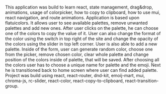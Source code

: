 This application was build to learn react, state management, drag&drop, animations, usage of colorpicker, how to copy to clipboard, how to use mui, react navigation, and route animations.
Application is based upon flatuicolors. It allows user to see available palettes, remove unwanted palettes and add new ones. After user clicks on the palette, he can choose one of the colors to copy the value of it. User can also change the format of the color using the switch in top right of the site and change the opacity of the colors using the slider in top left corner. User is also able to add a new palette. Inside of the form, user can generate random color, choose one from the picker, remove chosen color, clear whole palette and change position of the colors inside of palette, that will be saved. After choosing all the colors user has to choose a unique name for palette and the emoji. Next he is transitioned back to home screen where user can find added palette.
Project was build using react, react-router, dnd-kit, emoij-mart, mui, chroma-js, rc-slider, react-color, react-copy-to-clipboard, react-transition-group.